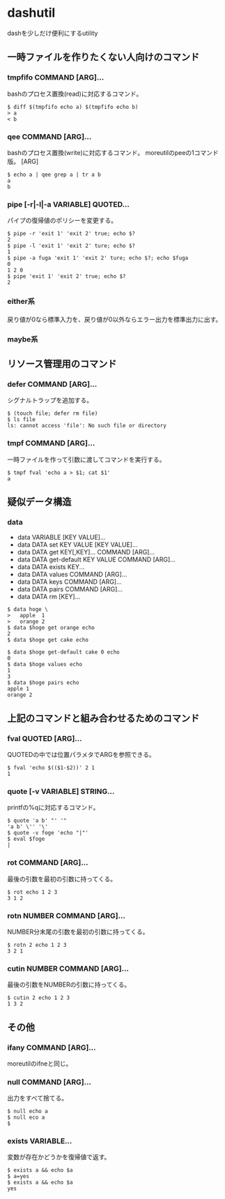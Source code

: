 # dashutil

dashを少しだけ便利にするutility

## 一時ファイルを作りたくない人向けのコマンド

### tmpfifo COMMAND \[ARG\]...

bashのプロセス置換(read)に対応するコマンド。

```
$ diff $(tmpfifo echo a) $(tmpfifo echo b)
> a
< b
```
### qee COMMAND \[ARG\]...

bashのプロセス置換(write)に対応するコマンド。
moreutilのpeeの1コマンド版。
 \[ARG\]
```
$ echo a | qee grep a | tr a b
a
b
```

### pipe \[-r|-l|-a VARIABLE\] QUOTED...

パイプの復帰値のポリシーを変更する。

```
$ pipe -r 'exit 1' 'exit 2' true; echo $?
2
$ pipe -l 'exit 1' 'exit 2' ture; echo $?
1
$ pipe -a fuga 'exit 1' 'exit 2' ture; echo $?; echo $fuga
0
1 2 0
$ pipe 'exit 1' 'exit 2' true; echo $?
2
```
### either系

#### 
戻り値が0なら標準入力を、戻り値が0以外ならエラー出力を標準出力に出す。


### maybe系



## リソース管理用のコマンド

### defer COMMAND \[ARG\]...

シグナルトラップを追加する。

```
$ (touch file; defer rm file)
$ ls file
ls: cannot access 'file': No such file or directory
```

### tmpf COMMAND \[ARG\]...

一時ファイルを作って引数に渡してコマンドを実行する。

```
$ tmpf fval 'echo a > $1; cat $1'
a
```

## 疑似データ構造

### data

- data VARIABLE \[KEY VALUE\]...
- data DATA set KEY VALUE \[KEY VALUE\]...
- data DATA get KEY\[,KEY\]... COMMAND \[ARG\]...
- data DATA get-default KEY VALUE COMMAND \[ARG\]...
- data DATA exists KEY...
- data DATA values COMMAND \[ARG\]...
- data DATA keys COMMAND \[ARG\]...
- data DATA pairs COMMAND \[ARG\]...
- data DATA rm [KEY]...

```
$ data hoge \
>   apple  1
>   orange 2
$ data $hoge get orange echo
2
$ data $hoge get cake echo

$ data $hoge get-default cake 0 echo
0
$ data $hoge values echo
1
3
$ data $hoge pairs echo
apple 1
orange 2
```

## 上記のコマンドと組み合わせるためのコマンド

### fval QUOTED \[ARG\]...

QUOTEDの中では位置パラメタでARGを参照できる。

```
$ fval 'echo $(($1-$2))' 2 1
1
```

### quote \[-v VARIABLE\] STRING...

printfの%qに対応するコマンド。

```
$ quote 'a b' "' '"
'a b' \'' '\'
$ quote -v foge 'echo "|"'
$ eval $foge
|
```

### rot COMMAND \[ARG\]...

最後の引数を最初の引数に持ってくる。

```
$ rot echo 1 2 3
3 1 2
```

### rotn NUMBER COMMAND \[ARG\]...

NUMBER分末尾の引数を最初の引数に持ってくる。

```
$ rotn 2 echo 1 2 3
3 2 1
```

### cutin NUMBER COMMAND \[ARG\]...

最後の引数をNUMBERの引数に持ってくる。

```
$ cutin 2 echo 1 2 3
1 3 2
```

## その他

### ifany COMMAND \[ARG\]...

moreutilのifneと同じ。

### null COMMAND \[ARG\]...

出力をすべて捨てる。

```
$ null echo a
$ null eco a
$
```

### exists VARIABLE...

変数が存在かどうかを復帰値で返す。

```
$ exists a && echo $a
$ a=yes
$ exists a && echo $a
yes
```


